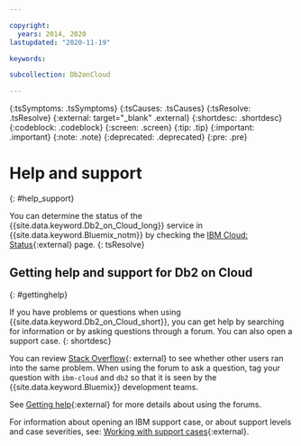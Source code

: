 ```yaml
---

copyright:
  years: 2014, 2020
lastupdated: "2020-11-19"

keywords: 

subcollection: Db2onCloud

---
```


<!-- Attribute definitions --> 
{:tsSymptoms: .tsSymptoms} 
{:tsCauses: .tsCauses} 
{:tsResolve: .tsResolve} 
{:external: target="_blank" .external}
{:shortdesc: .shortdesc}
{:codeblock: .codeblock}
{:screen: .screen}
{:tip: .tip}
{:important: .important}
{:note: .note}
{:deprecated: .deprecated}
{:pre: .pre}

# Help and support
{: #help_support}

You can determine the status of the {{site.data.keyword.Db2_on_Cloud_long}} service in {{site.data.keyword.Bluemix_notm}} by checking the [IBM Cloud: Status](https://cloud.ibm.com/status?selected=status){:external} page. 
{: tsResolve}

<!--* Status monitoring:
  * [All regions](https://cloud.ibm.com/status?selected=status){:external} -->

## Getting help and support for Db2 on Cloud
{: #gettinghelp}

If you have problems or questions when using {{site.data.keyword.Db2_on_Cloud_short}}, you can get help by searching for information or by asking questions through a forum. You can also open a support case.
{: shortdesc}

You can review [Stack Overflow](https://stackoverflow.com/search?q=ibm-cloud){: external} to see whether other users ran into the same problem. When using the forum to ask a question, tag your question with `ibm-cloud` and `db2` so that it is seen by the {{site.data.keyword.Bluemix}} development teams.

See [Getting help](/docs/get-support?topic=get-support-using-avatar#asking-a-question){:external} for more details about using the forums.

For information about opening an IBM support case, or about support levels and case severities, see: [Working with support cases](/docs/get-support?topic=get-support-open-case#open-case){:external}.


